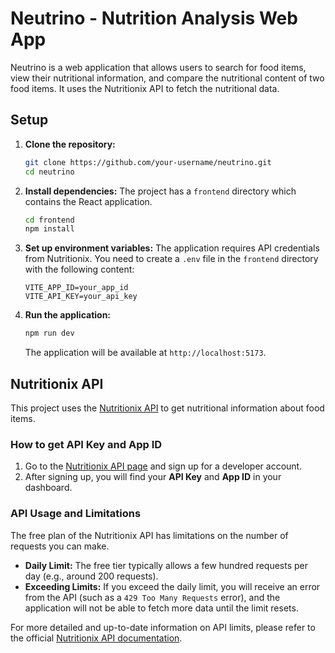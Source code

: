 # Neutrino - Nutrition Analysis Web App

Neutrino is a web application that allows users to search for food items, view their nutritional information, and compare the nutritional content of two food items. It uses the Nutritionix API to fetch the nutritional data.

## Setup

1.  **Clone the repository:**
    ```bash
    git clone https://github.com/your-username/neutrino.git
    cd neutrino
    ```

2.  **Install dependencies:**
    The project has a `frontend` directory which contains the React application.
    ```bash
    cd frontend
    npm install
    ```

3.  **Set up environment variables:**
    The application requires API credentials from Nutritionix. You need to create a `.env` file in the `frontend` directory with the following content:
    ```
    VITE_APP_ID=your_app_id
    VITE_API_KEY=your_api_key
    ```

4.  **Run the application:**
    ```bash
    npm run dev
    ```
    The application will be available at `http://localhost:5173`.

## Nutritionix API

This project uses the [Nutritionix API](https://www.nutritionix.com/business/api) to get nutritional information about food items.

### How to get API Key and App ID

1.  Go to the [Nutritionix API page](https://www.nutritionix.com/business/api) and sign up for a developer account.
2.  After signing up, you will find your **API Key** and **App ID** in your dashboard.

### API Usage and Limitations

The free plan of the Nutritionix API has limitations on the number of requests you can make.

*   **Daily Limit:** The free tier typically allows a few hundred requests per day (e.g., around 200 requests).
*   **Exceeding Limits:** If you exceed the daily limit, you will receive an error from the API (such as a `429 Too Many Requests` error), and the application will not be able to fetch more data until the limit resets.

For more detailed and up-to-date information on API limits, please refer to the official [Nutritionix API documentation](https://docs.nutritionix.com/).
